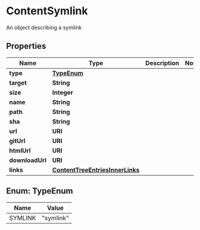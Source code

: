 

# ContentSymlink

An object describing a symlink

## Properties

| Name | Type | Description | Notes |
|------------ | ------------- | ------------- | -------------|
|**type** | [**TypeEnum**](#TypeEnum) |  |  |
|**target** | **String** |  |  |
|**size** | **Integer** |  |  |
|**name** | **String** |  |  |
|**path** | **String** |  |  |
|**sha** | **String** |  |  |
|**url** | **URI** |  |  |
|**gitUrl** | **URI** |  |  |
|**htmlUrl** | **URI** |  |  |
|**downloadUrl** | **URI** |  |  |
|**links** | [**ContentTreeEntriesInnerLinks**](ContentTreeEntriesInnerLinks.md) |  |  |



## Enum: TypeEnum

| Name | Value |
|---- | -----|
| SYMLINK | &quot;symlink&quot; |



